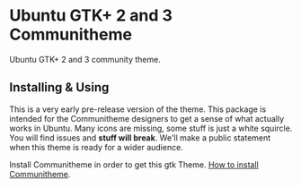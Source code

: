 # Ubuntu GTK+ 2 and 3 Communitheme

Ubuntu GTK+ 2 and 3 community theme.

## Installing & Using

This is a very early pre-release version of the theme. This package is intended for the Communitheme designers to get a sense of what actually works in Ubuntu. Many icons are missing, some stuff is just a white squircle. You will find issues and **stuff will break**. We'll make a public statement when this theme is ready for a wider audience.

Install Communitheme in order to get this gtk Theme. [How to install Communitheme](https://github.com/Ubuntu/gnome-shell-communitheme/blob/master/README.md).
